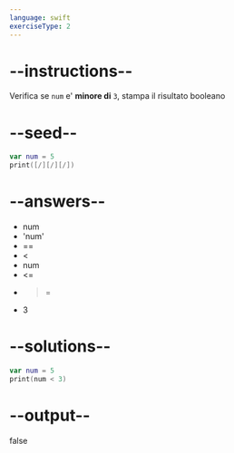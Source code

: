 ```yaml
---
language: swift
exerciseType: 2
---
```


# --instructions--

Verifica se `num` e' **minore di** `3`, stampa il risultato booleano

# --seed--

```swift
var num = 5
print([/][/][/])
```

# --answers--

- num 
- 'num' 
- == 
- < 
- num 
- <= 
- >= 
- 3

# --solutions--

```swift
var num = 5
print(num < 3)
```

# --output--

false
